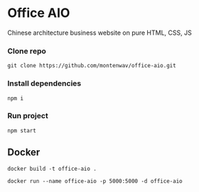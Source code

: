 # Office AIO

Chinese architecture business website on pure HTML, CSS, JS 

### Clone repo

```
git clone https://github.com/montenwav/office-aio.git
```

### Install dependencies
```
npm i
```

### Run project
```
npm start
```



## Docker
```
docker build -t office-aio .
```

```
docker run --name office-aio -p 5000:5000 -d office-aio
```

